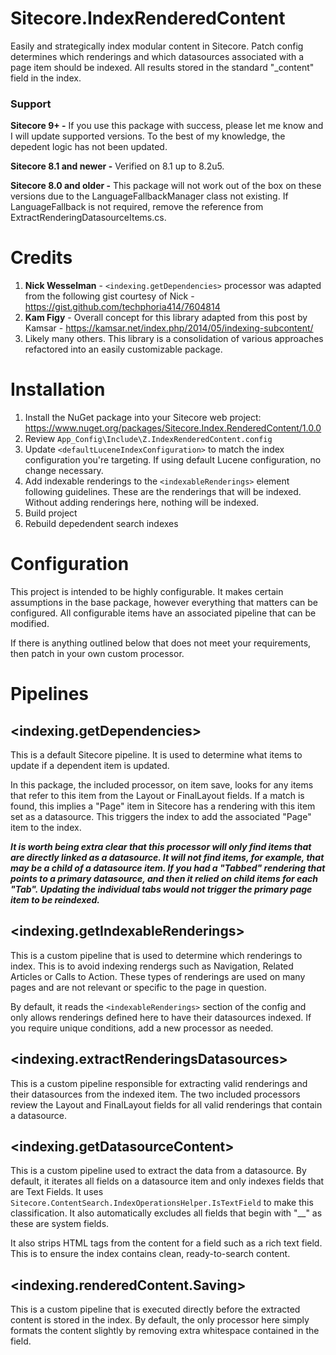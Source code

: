 # Sitecore.IndexRenderedContent

Easily and strategically index modular content in Sitecore. Patch config determines which renderings and which datasources associated with a page item should be indexed. All results stored in the standard "_content" field in the index.

### Support

**Sitecore 9+ -** If you use this package with success, please let me know and I will update supported versions. To the best of my knowledge, the depedent logic has not been updated.

**Sitecore 8.1 and newer -** Verified on 8.1 up to 8.2u5. 

**Sitecore 8.0 and older -** This package will not work out of the box on these versions due to the LanguageFallbackManager class not existing. If LanguageFallback is not required, remove the reference from ExtractRenderingDatasourceItems.cs.

# Credits

1. **Nick Wesselman** - `<indexing.getDependencies>` processor was adapted from the following gist courtesy of Nick - https://gist.github.com/techphoria414/7604814
2. **Kam Figy** - Overall concept for this library adapted from this post by Kamsar - https://kamsar.net/index.php/2014/05/indexing-subcontent/
3. Likely many others. This library is a consolidation of various approaches refactored into an easily customizable package.

# Installation

1. Install the NuGet package into your Sitecore web project: https://www.nuget.org/packages/Sitecore.Index.RenderedContent/1.0.0
2. Review `App_Config\Include\Z.IndexRenderedContent.config`
3. Update `<defaultLuceneIndexConfiguration>` to match the index configuration you're targeting. If using default Lucene configuration, no change necessary.
4. Add indexable renderings to the `<indexableRenderings>` element following guidelines. These are the renderings that will be indexed. Without adding renderings here, nothing will be indexed.
5. Build project
6. Rebuild depedendent search indexes

# Configuration

This project is intended to be highly configurable. It makes certain assumptions in the base package, however everything that matters can be configured. All configurable items have an associated pipeline that can be modified.

If there is anything outlined below that does not meet your requirements, then patch in your own custom processor.

# Pipelines

## <indexing.getDependencies>

This is a default Sitecore pipeline. It is used to determine what items to update if a dependent item is updated. 

In this package, the included processor, on item save, looks for any items that refer to this item from the Layout or FinalLayout fields. If a match is found, this implies a "Page" item in Sitecore has a rendering with this item set as a datasource. This triggers the index to add the associated "Page" item to the index.

***It is worth being extra clear that this processor will only find items that are directly linked as a datasource. It will not find items, for example, that may be a child of a datasource item. If you had a "Tabbed" rendering that points to a primary datasource, and then it relied on child items for each "Tab". Updating the individual tabs would not trigger the primary page item to be reindexed.***

## <indexing.getIndexableRenderings>

This is a custom pipeline that is used to determine which renderings to index. This is to avoid indexing rendergs such as Navigation, Related Articles or Calls to Action. These types of renderings are used on many pages and are not relevant or specific to the page in question.

By default, it reads the `<indexableRenderings>` section of the config and only allows renderings defined here to have their datasources indexed. If you require unique conditions, add a new processor as needed.

## <indexing.extractRenderingsDatasources>

This is a custom pipeline responsible for extracting valid renderings and their datasources from the indexed item. The two included processors review the Layout and FinalLayout fields for all valid renderings that contain a datasource. 

## <indexing.getDatasourceContent>

This is a custom pipeline used to extract the data from a datasource. By default, it iterates all fields on a datasource item and only indexes fields that are Text Fields. It uses `Sitecore.ContentSearch.IndexOperationsHelper.IsTextField` to make this classification. It also automatically excludes all fields that begin with "__" as these are system fields.

It also strips HTML tags from the content for a field such as a rich text field. This is to ensure the index contains clean, ready-to-search content.

## <indexing.renderedContent.Saving>

This is a custom pipeline that is executed directly before the extracted content is stored in the index. By default, the only processor here simply formats the content slightly by removing extra whitespace contained in the field.
